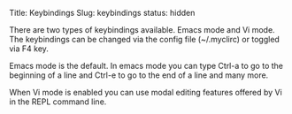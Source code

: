 Title: Keybindings
Slug: keybindings
status: hidden

There are two types of keybindings available. Emacs mode and Vi mode. The keybindings can be changed via the config file (~/.myclirc) or toggled via F4 key.

Emacs mode is the default. In emacs mode you can type Ctrl-a to go to the beginning of a line and Ctrl-e to go to the end of a line and many more. 

When Vi mode is enabled you can use modal editing features offered by Vi in the REPL command line.
